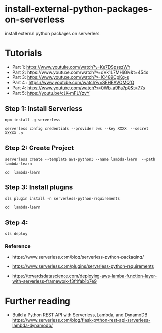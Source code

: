# install-external-python-packages-on-serverless
install external python packages on serverless

# Tutorials 
* Part 1: https://www.youtube.com/watch?v=Ke7DSpsszWY
* Part 2: https://www.youtube.com/watch?v=qVk1L7MHjGM&t=454s
* Part 3: https://www.youtube.com/watch?v=lC489CpKg-s
* Part 4 : https://www.youtube.com/watch?v=SEHEAVOMQfQ
* Part 4: https://www.youtube.com/watch?v=0Wb-a9Fa7pQ&t=77s
* Part 5: https://youtu.be/cLK-mFLYzvY



## Step 1: Install Serverless
```
npm install -g serverless

serverless config credentials --provider aws --key XXXX  --secret XXXXX -o

```


## Step 2: Create Project 
```
serverless create --template aws-python3 --name lambda-learn  --path lambda-learn

cd  lambda-learn
```


## Step 3: Install plugins
```
sls plugin install -n serverless-python-requirements

cd  lambda-learn
```

## Step 4:  
```
sls deploy
```


### Reference

* https://www.serverless.com/blog/serverless-python-packaging/
  
* https://www.serverless.com/plugins/serverless-python-requirements

* https://towardsdatascience.com/deploying-aws-lamba-function-layer-with-serverless-framework-f3f4fab1b7e9

# Further reading 

* Build a Python REST API with Serverless, Lambda, and DynamoDB
https://www.serverless.com/blog/flask-python-rest-api-serverless-lambda-dynamodb/





